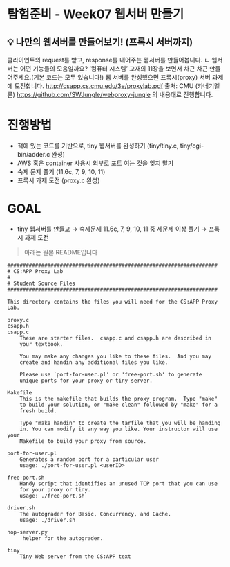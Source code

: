 # 탐험준비 - Week07 웹서버 만들기
## 💡 나만의 웹서버를 만들어보기! (프록시 서버까지)

클라이언트의 request를 받고, response를 내어주는 웹서버를 만들어봅니다. ㄴ 웹서버는 어떤 기능들의 모음일까요?
‘컴퓨터 시스템’ 교재의 11장을 보면서 차근 차근 만들어주세요.(기본 코드는 모두 있습니다!)
웹 서버를 완성했으면 프록시(proxy) 서버 과제에 도전합니다.
http://csapp.cs.cmu.edu/3e/proxylab.pdf
출처: CMU (카네기멜론)
https://github.com/SWJungle/webproxy-jungle 의 내용대로 진행합니다.
# 진행방법
- 책에 있는 코드를 기반으로, tiny 웹서버를 완성하기 (tiny/tiny.c, tiny/cgi-bin/adder.c 완성)
- AWS 혹은 container 사용시 외부로 포트 여는 것을 잊지 말기
- 숙제 문제 풀기 (11.6c, 7, 9, 10, 11)
- 프록시 과제 도전 (proxy.c 완성)
# GOAL
- tiny 웹서버를 만들고 → 숙제문제 11.6c, 7, 9, 10, 11 중 세문제 이상 풀기 → 프록시 과제 도전


> 아래는 원본 README입니다

~~~
####################################################################
# CS:APP Proxy Lab
#
# Student Source Files
####################################################################

This directory contains the files you will need for the CS:APP Proxy
Lab.

proxy.c
csapp.h
csapp.c
    These are starter files.  csapp.c and csapp.h are described in
    your textbook. 

    You may make any changes you like to these files.  And you may
    create and handin any additional files you like.

    Please use `port-for-user.pl' or 'free-port.sh' to generate
    unique ports for your proxy or tiny server. 

Makefile
    This is the makefile that builds the proxy program.  Type "make"
    to build your solution, or "make clean" followed by "make" for a
    fresh build. 

    Type "make handin" to create the tarfile that you will be handing
    in. You can modify it any way you like. Your instructor will use your
    Makefile to build your proxy from source.

port-for-user.pl
    Generates a random port for a particular user
    usage: ./port-for-user.pl <userID>

free-port.sh
    Handy script that identifies an unused TCP port that you can use
    for your proxy or tiny. 
    usage: ./free-port.sh

driver.sh
    The autograder for Basic, Concurrency, and Cache.        
    usage: ./driver.sh

nop-server.py
     helper for the autograder.         

tiny
    Tiny Web server from the CS:APP text
~~~
